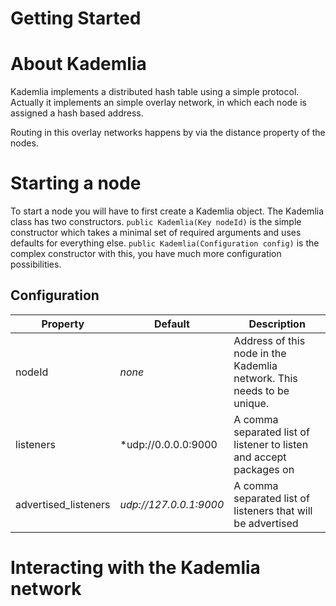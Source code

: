 Getting Started
===

# About Kademlia
Kademlia implements a distributed hash table using a simple protocol. Actually it implements an simple overlay network, in which each node is assigned a hash based address.

Routing in this overlay networks happens by via the distance property of the nodes.

# Starting a node
To start a node you will have to first create a Kademlia object. The Kademlia class has two constructors.
`public Kademlia(Key nodeId)` is the simple constructor which takes a minimal set of required arguments and uses defaults for everything else.
`public Kademlia(Configuration config)` is the complex constructor with this, you have much more configuration possibilities.

## Configuration
| Property | Default | Description  |
| --- | --- | --- |
| nodeId | *none* | Address of this node in the Kademlia network. This needs to be unique. |
| listeners | *udp://0.0.0.0:9000 | A comma separated list of listener to listen and accept packages on
| advertised_listeners | *udp://127.0.0.1:9000* | A comma separated list of listeners that will be advertised

# Interacting with the Kademlia network